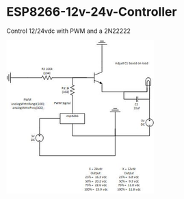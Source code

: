 # ESP8266-12v-24v-Controller
Control 12/24vdc with PWM and a 2N22222

 ![get started](/images/2n2222.jpg)
